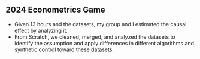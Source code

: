 ## 2024 Econometrics Game
- Given 13 hours and the datasets, my group and I estimated the causal effect by analyzing it.
- From Scratch, we cleaned, merged, and analyzed the datasets to identify the assumption and apply differences in different algorithms and synthetic control toward these datasets.
